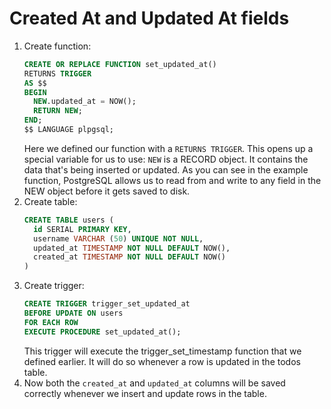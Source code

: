 # Created At and Updated At fields

1. Create function:
    ```sql
    CREATE OR REPLACE FUNCTION set_updated_at() 
    RETURNS TRIGGER 
    AS $$
    BEGIN 
      NEW.updated_at = NOW();
      RETURN NEW;
    END;
    $$ LANGUAGE plpgsql;
    ```
    Here we defined our function with a `RETURNS TRIGGER`. This opens up a special variable for us to use:
    `NEW` is a RECORD object. It contains the data that's being inserted or updated.
   As you can see in the example function, PostgreSQL allows us to read from and write to any field in the NEW object before it gets saved to disk.
2. Create table:
    ```sql
    CREATE TABLE users (
      id SERIAL PRIMARY KEY,
      username VARCHAR (50) UNIQUE NOT NULL,
      updated_at TIMESTAMP NOT NULL DEFAULT NOW(),
      created_at TIMESTAMP NOT NULL DEFAULT NOW()
    )
    ```
3. Create trigger:
    ```sql
    CREATE TRIGGER trigger_set_updated_at
    BEFORE UPDATE ON users
    FOR EACH ROW
    EXECUTE PROCEDURE set_updated_at();
    ```
    This trigger will execute the trigger_set_timestamp function that we defined earlier. It will do so whenever a row is updated in the todos table.
4. Now both the `created_at` and `updated_at` columns will be saved correctly whenever we insert and update rows in the table.
